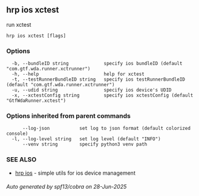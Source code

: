## hrp ios xctest

run xctest

```
hrp ios xctest [flags]
```

### Options

```
  -b, --bundleID string             specify ios bundleID (default "com.gtf.wda.runner.xctrunner")
  -h, --help                        help for xctest
  -t, --testRunnerBundleID string   specify ios testRunnerBundleID (default "com.gtf.wda.runner.xctrunner")
  -u, --udid string                 specify ios device's UDID
  -x, --xctestConfig string         specify ios xctestConfig (default "GtfWdaRunner.xctest")
```

### Options inherited from parent commands

```
      --log-json           set log to json format (default colorized console)
  -l, --log-level string   set log level (default "INFO")
      --venv string        specify python3 venv path
```

### SEE ALSO

* [hrp ios](hrp_ios.md)	 - simple utils for ios device management

###### Auto generated by spf13/cobra on 28-Jun-2025

